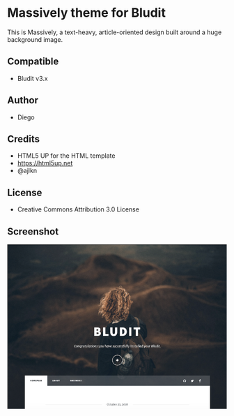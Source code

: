 # Massively theme for Bludit
This is Massively, a text-heavy, article-oriented design built around a huge background image.

## Compatible
- Bludit v3.x

## Author
- Diego

## Credits
- HTML5 UP for the HTML template
- https://html5up.net
- @ajlkn

## License
- Creative Commons Attribution 3.0 License

## Screenshot
![screenshot-Massively](https://raw.githubusercontent.com/bludit-themes/massively/master/screenshot.png)
